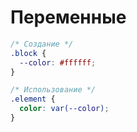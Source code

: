 # Переменные

```css
/* Создание */
.block {
  --color: #ffffff;
}

/* Использование */
.element {
  color: var(--color);
}
```
